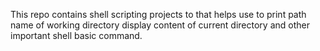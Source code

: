 This repo contains shell scripting projects to that helps use to print path name of working directory display content of current directory and other important shell basic command.
